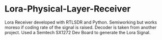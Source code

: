 # Lora-Physical-Layer-Receiver
Lora Receiver developed with RTLSDR and Python.  Semiworking but works moreso if coding rate of the signal is raised.  Decoder is taken from another project.  Used a Semtech SX1272 Dev Board to generate the Lora Signal.
